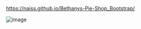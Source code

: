 https://naiss.github.io/Bethanys-Pie-Shop_Bootstrap/

![image](https://github.com/naiss/Bethanys-Pie-Shop_Bootstrap/assets/32767749/1e73ff5c-3265-44a1-8c7c-befa8c2ce422)
